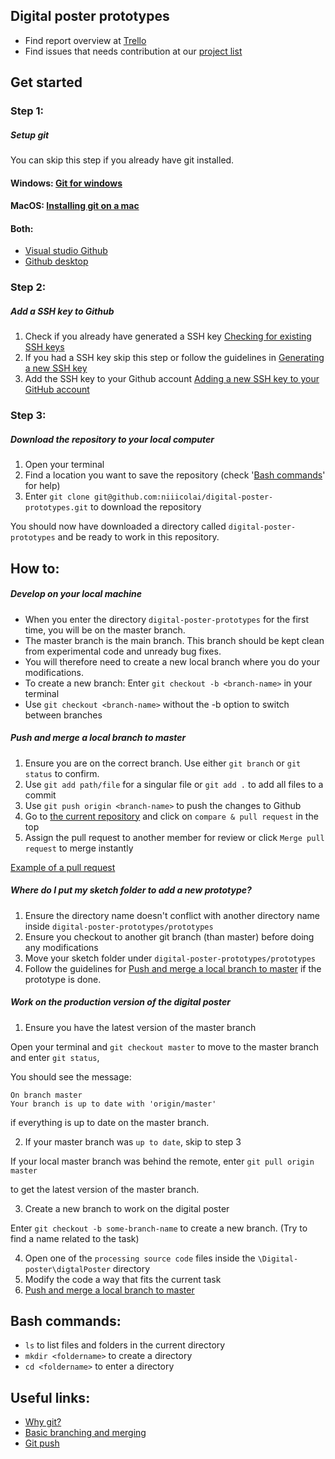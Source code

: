 ## Digital poster prototypes

- Find report overview at [Trello](https://trello.com/b/kYEZlh3N/rapport)
- Find issues that needs contribution at our [project list](https://github.com/niiicolai/digital-poster-prototypes/projects)

## Get started

### Step 1: 

##### Setup git
You can skip this step if you already have git installed.

#### Windows: [Git for windows](https://gitforwindows.org/)
#### MacOS: [Installing git on a mac](https://gist.github.com/derhuerst/1b15ff4652a867391f03#installing-git-on-a-mac)
#### Both:
- [Visual studio Github](https://visualstudio.github.com/)
- [Github desktop](https://desktop.github.com/)

### Step 2:

##### Add a SSH key to Github
1. Check if you already have generated a SSH key [Checking for existing SSH keys](https://help.github.com/en/enterprise/2.15/user/articles/checking-for-existing-ssh-keys)
2. If you had a SSH key skip this step or follow the guidelines in [Generating a new SSH key](https://help.github.com/en/enterprise/2.15/user/articles/generating-a-new-ssh-key-and-adding-it-to-the-ssh-agent)
3. Add the SSH key to your Github account [Adding a new SSH key to your GitHub account](https://help.github.com/en/enterprise/2.15/user/articles/adding-a-new-ssh-key-to-your-github-account)

### Step 3:

##### Download the repository to your local computer

1. Open your terminal
2. Find a location you want to save the repository (check '[Bash commands](https://github.com/niiicolai/digital-poster-prototypes#bash-commands)' for help)
3. Enter `git clone git@github.com:niiicolai/digital-poster-prototypes.git` to download the repository

You should now have downloaded a directory called `digital-poster-prototypes` and be ready to work in this repository.

## How to:

##### Develop on your local machine

- When you enter the directory `digital-poster-prototypes` for the first time, you will be on the master branch.
- The master branch is the main branch. This branch should be kept clean from experimental code and unready bug fixes.
- You will therefore need to create a new local branch where you do your modifications.
- To create a new branch: Enter `git checkout -b <branch-name>` in your terminal
- Use `git checkout <branch-name>` without the -b option to switch between branches

##### Push and merge a local branch to master

1. Ensure you are on the correct branch. Use either `git branch` or `git status` to confirm.
2. Use `git add path/file` for a singular file or `git add .` to add all files to a commit
3. Use `git push origin <branch-name>` to push the changes to Github
4. Go to [the current repository](https://github.com/niiicolai/digital-poster-prototypes) and click on `compare & pull request` in the top
5. Assign the pull request to another member for review or click `Merge pull request` to merge instantly

[Example of a pull request](https://github.com/niiicolai/digital-poster-prototypes/pull/1)

##### Where do I put my sketch folder to add a new prototype?
1. Ensure the directory name doesn't conflict with another directory name inside `digital-poster-prototypes/prototypes`
2. Ensure you checkout to another git branch (than master) before doing any modifications
3. Move your sketch folder under `digital-poster-prototypes/prototypes`
4. Follow the guidelines for [Push and merge a local branch to master](https://github.com/niiicolai/digital-poster-prototypes#push-and-merge-a-local-branch-to-master) if the prototype is done.

##### Work on the production version of the digital poster
1. Ensure you have the latest version of the master branch

Open your terminal and `git checkout master` to move to the master branch and enter `git status`,

You should see the message:
```
On branch master
Your branch is up to date with 'origin/master'
```
if everything is up to date on the master branch.

2. If your master branch was `up to date`, skip to step 3

If your local master branch was behind the remote, enter `git pull origin master`

to get the latest version of the master branch.

3. Create a new branch to work on the digital poster

Enter `git checkout -b some-branch-name` to create a new branch. (Try to find a name related to the task)

4. Open one of the `processing source code` files inside the `\Digital-poster\digtalPoster` directory
5. Modify the code a way that fits the current task
6. [Push and merge a local branch to master](https://github.com/niiicolai/digital-poster-prototypes#push-and-merge-a-local-branch-to-master)

## Bash commands: 
- `ls` to list files and folders in the current directory 
- `mkdir <foldername>` to create a directory
- `cd <foldername>` to enter a directory

## Useful links:
- [Why git?](https://www.atlassian.com/git/tutorials/why-git)
- [Basic branching and merging](https://git-scm.com/book/en/v2/Git-Branching-Basic-Branching-and-Merging)
- [Git push](https://www.atlassian.com/git/tutorials/syncing/git-push)
